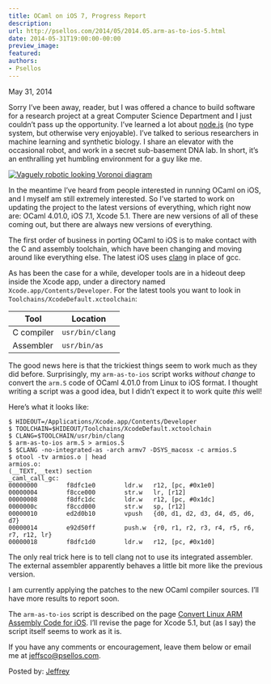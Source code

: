 ```yaml
---
title: OCaml on iOS 7, Progress Report
description:
url: http://psellos.com/2014/05/2014.05.arm-as-to-ios-5.html
date: 2014-05-31T19:00:00-00:00
preview_image:
featured:
authors:
- Psellos
---
```


<div class="date">May 31, 2014</div>

<p>Sorry I&rsquo;ve been away, reader, but I was offered a chance to build software for a research project at a great Computer Science Department and I just couldn&rsquo;t pass up the opportunity. I&rsquo;ve learned a lot about <a href="http://nodejs.org">node.js</a> (no type system, but otherwise very enjoyable). I&rsquo;ve talked to serious researchers in machine learning and synthetic biology. I share an elevator with the occasional robot, and work in a secret sub-basement DNA lab. In short, it&rsquo;s an enthralling yet humbling environment for a guy like me.</p>

<div class="flowaroundimg" style="margin-top: 1.0em;">
<a href="http://psellos.com/ios/arm-as-to-ios.html"><img src="http://psellos.com/images/vorobeacon-s35.png" alt="Vaguely robotic looking Voronoi diagram"/></a>
</div>

<p>In the meantime I&rsquo;ve heard from people interested in running OCaml on iOS, and I myself am still extremely interested. So I&rsquo;ve started to work on updating the project to the latest versions of everything, which right now are: OCaml 4.01.0, iOS 7.1, Xcode 5.1. There are new versions of all of these coming out, but there are always new versions of everything.</p>

<p>The first order of business in porting OCaml to iOS is to make contact with the C and assembly toolchain, which have been changing and moving around like everything else. The latest iOS uses <a href="http://clang.llvm.org">clang</a> in place of gcc. </p>

<p>As has been the case for a while, developer tools are in a hideout deep inside the Xcode app, under a directory named <code>Xcode.app/Contents/Developer</code>. For the latest tools you want to look in <code>Toolchains/XcodeDefault.xctoolchain</code>:</p>

<table>
<col/>
<col/>
<thead>
<tr>
	<th>Tool</th>
	<th>Location</th>
</tr>
</thead>
<tbody>
<tr>
	<td>C compiler</td>
	<td><code>usr/bin/clang</code></td>
</tr>
<tr>
	<td>Assembler</td>
	<td><code>usr/bin/as</code></td>
</tr>
</tbody>
</table>

<p>The good news here is that the trickiest things seem to work much as they did before. Surprisingly, my <code>arm-as-to-ios</code> script works <em>without change</em> to convert the <code>arm.S</code> code of OCaml 4.01.0 from Linux to iOS format. I thought writing a script was a good idea, but I didn&rsquo;t expect it to work quite <em>this</em> well!</p>

<p>Here&rsquo;s what it looks like:</p>

<pre><code>$ HIDEOUT=/Applications/Xcode.app/Contents/Developer
$ TOOLCHAIN=$HIDEOUT/Toolchains/XcodeDefault.xctoolchain
$ CLANG=$TOOLCHAIN/usr/bin/clang
$ arm-as-to-ios arm.S &gt; armios.S
$ $CLANG -no-integrated-as -arch armv7 -DSYS_macosx -c armios.S
$ otool -tv armios.o | head
armios.o:
(__TEXT,__text) section
_caml_call_gc:
00000000        f8dfc1e0        ldr.w   r12, [pc, #0x1e0]
00000004        f8cce000        str.w   lr, [r12]
00000008        f8dfc1dc        ldr.w   r12, [pc, #0x1dc]
0000000c        f8ccd000        str.w   sp, [r12]
00000010        ed2d0b10        vpush   {d0, d1, d2, d3, d4, d5, d6, d7}
00000014        e92d50ff        push.w  {r0, r1, r2, r3, r4, r5, r6, r7, r12, lr}
00000018        f8dfc1d0        ldr.w   r12, [pc, #0x1d0]</code></pre>

<p>The only real trick here is to tell clang not to use its integrated assembler. The external assembler apparently behaves a little bit more like the previous version.</p>

<p>I am currently applying the patches to the new OCaml compiler sources. I&rsquo;ll have more results to report soon.</p>

<p>The <code>arm-as-to-ios</code> script is described on the page <a href="http://psellos.com/ios/arm-as-to-ios.html">Convert Linux ARM Assembly Code for iOS</a>. I&rsquo;ll revise the page for Xcode 5.1, but (as I say) the script itself  seems to work as it is.</p>

<p>If you have any comments or encouragement, leave them below or email me at <a href="mailto:jeffsco@psellos.com">jeffsco@psellos.com</a>.</p>

<p>Posted by: <a href="http://psellos.com/aboutus.html#jeffreya.scofieldphd">Jeffrey</a></p>

<p></p>

